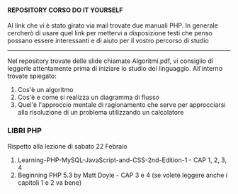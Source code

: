 #### REPOSITORY CORSO DO IT YOURSELF

Al link che vi è stato girato via mail trovate due manuali PHP. In generale cercherò di usare quel link per mettervi a disposizione testi che penso possano essere interessanti e di aiuto per il vostro percorso di studio

----

Nel repository trovate delle slide chiamate Algoritmi.pdf, vi consiglio di leggerle attentamente prima di iniziare lo studio del linguaggio. All'interno trovate spiegato:
1. Cos'è un algoritmo
2. Cos'è e come si realizza un diagramma di flusso
3. Quel'è l'approccio mentale di ragionamento che serve per approcciarsi alla risoluzione di un problema utilizzando un calcolatore

### LIBRI PHP
Rispetto alla lezione di sabato 22 Febraio
1. Learning-PHP-MySQL-JavaScript-and-CSS-2nd-Edition-1 - CAP 1, 2, 3, 4
2. Beginning PHP 5.3 by Matt Doyle - CAP 3 e 4 (se volete leggere anche i capitoli 1 e 2 va bene)
